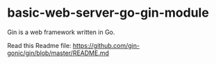 # basic-web-server-go-gin-module

Gin is a web framework written in Go.

Read this Readme file:
https://github.com/gin-gonic/gin/blob/master/README.md
